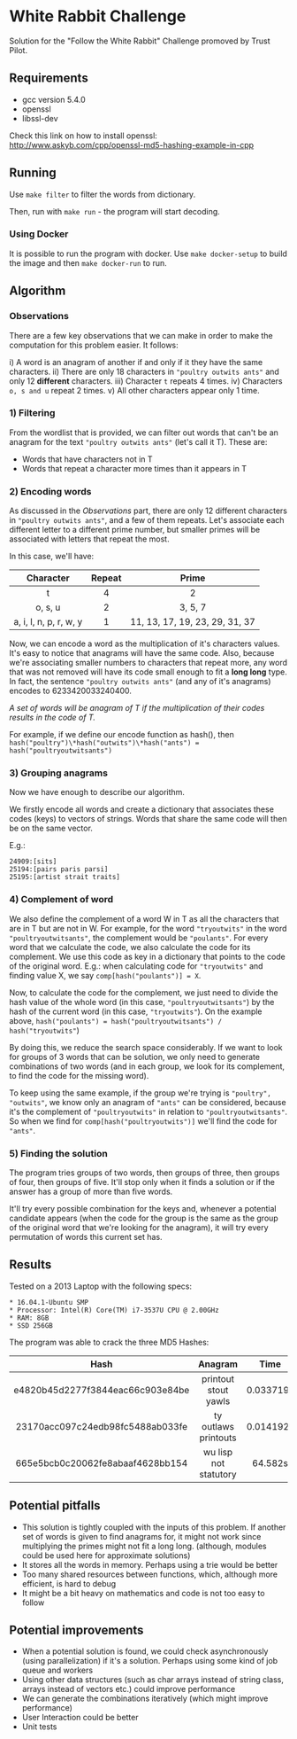 # White Rabbit Challenge

Solution for the "Follow the White Rabbit" Challenge promoved by Trust Pilot.

## Requirements
* gcc version 5.4.0
* openssl
* libssl-dev

Check this link on how to install openssl: http://www.askyb.com/cpp/openssl-md5-hashing-example-in-cpp

## Running

Use `make filter` to filter the words from dictionary.

Then, run with `make run` - the program will start decoding.

### Using Docker

It is possible to run the program with docker. Use `make docker-setup` to build the image and then `make docker-run` to run.

## Algorithm

### Observations

There are a few key observations that we can make in order to make the computation for this problem easier. It follows:

i) A word is an anagram of another if and only if it they have the same characters.
ii) There are only 18 characters in `"poultry outwits ants"` and only 12 **different** characters.
iii) Character `t` repeats 4 times. 
iv) Characters `o, s and u` repeat 2 times.
v) All other characters appear only 1 time.

### 1) Filtering

From the wordlist that is provided, we can filter out words that can't be an anagram for the text `"poultry outwits ants"` (let's call it T). These are:

* Words that have characters not in T
* Words that repeat a character more times than it appears in T

### 2) Encoding words

As discussed in the *Observations* part, there are only 12 different characters in `"poultry outwits ants"`, and a few of them repeats. Let's associate each different letter to a different prime number, but smaller primes will be associated with letters that repeat the most.

In this case, we'll have:

|        Character       | Repeat |              Prime             |
|:----------------------:|:------:|:------------------------------:|
|            t           |    4   |                2               |
|         o, s, u        |    2   |             3, 5, 7            |
| a, i, l, n, p, r, w, y |    1   | 11, 13, 17, 19, 23, 29, 31, 37 |

Now, we can encode a word as the multiplication of it's characters values. It's easy to notice that anagrams will have the same code. Also, because we're associating smaller numbers to characters that repeat more, any word that was not removed will have its code small enough to fit a **long long** type. In fact, the sentence `"poultry outwits ants"` (and any of it's anagrams) encodes to 6233420033240400.

*A set of words will be anagram of T if the multiplication of their codes results in the code of T.*

For example, if we define our encode function as hash(), then `hash("poultry")\*hash("outwits")\*hash("ants") = hash("poultryoutwitsants")`

### 3) Grouping anagrams

Now we have enough to describe our algorithm.

We firstly encode all words and create a dictionary that associates these codes (keys) to vectors of strings. Words that share the same code will then be on the same vector. 

E.g.:

```
24909:[sits]
25194:[pairs paris parsi]
25195:[artist strait traits]
```

### 4) Complement of word

We also define the complement of a word W in T as all the characters that are in T but are not in W. For example, for the word `"tryoutwits"` in the word `"poultryoutwitsants"`, the complement would be `"poulants"`. For every word that we calculate the code, we also calculate the code for its complement. We use this code as key in a dictionary that points to the code of the original word.
E.g.: when calculating code for `"tryoutwits"` and finding value X, we say `comp[hash("poulants")] = X`.

Now, to calculate the code for the complement, we just need to divide the hash value of the whole word (in this case, `"poultryoutwitsants"`) by the hash of the current word (in this case, `"tryoutwits"`). On the example above, `hash("poulants") = hash("poultryoutwitsants") / hash("tryoutwits"`)

By doing this, we reduce the search space considerably. If we want to look for groups of 3 words that can be solution, we only need to generate combinations of two words (and in each group, we look for its complement, to find the code for the missing word).

To keep using the same example, if the group we're trying is `"poultry", "outwits"`, we know only an anagram of `"ants"` can be considered, because it's the complement of `"poultryoutwits"` in relation to `"poultryoutwitsants"`. So when we find for `comp[hash("poultryoutwits")]` we'll find the code for `"ants"`.

### 5) Finding the solution

The program tries groups of two words, then groups of three, then groups of four, then groups of five. It'll stop only when it finds a solution or if the answer has a group of more than five words.

It'll try every possible combination for the keys and, whenever a potential candidate appears (when the code for the group is the same as the group of the original word that we're looking for the anagram), it will try every permutation of words this current set has. 

## Results

Tested on a 2013 Laptop with the following specs:

    * 16.04.1-Ubuntu SMP 
    * Processor: Intel(R) Core(TM) i7-3537U CPU @ 2.00GHz
    * RAM: 8GB
    * SSD 256GB

The program was able to crack the three MD5 Hashes:

|               Hash               	|        Anagram        	|    Time   	|
|:--------------------------------:	|:---------------------:	|:---------:	|
| e4820b45d2277f3844eac66c903e84be 	| printout stout yawls  	| 0.033719s 	|
| 23170acc097c24edb98fc5488ab033fe 	| ty outlaws printouts  	| 0.014192s 	|
| 665e5bcb0c20062fe8abaaf4628bb154 	| wu lisp not statutory 	| 64.582s   	|

## Potential pitfalls

* This solution is tightly coupled with the inputs of this problem. If another set of words is given to find anagrams for, it might not work since multiplying the primes might not fit a long long. (although, modules could be used here for approximate solutions)
* It stores all the words in memory. Perhaps using a trie would be better
* Too many shared resources between functions, which, although more efficient, is hard to debug
* It might be a bit heavy on mathematics and code is not too easy to follow

## Potential improvements

* When a potential solution is found, we could check asynchronously (using parallelization) if it's a solution. Perhaps using some kind of job queue and workers
* Using other data structures (such as char arrays instead of string class, arrays instead of vectors etc.) could improve performance
* We can generate the combinations iteratively (which might improve performance)
* User Interaction could be better
* Unit tests